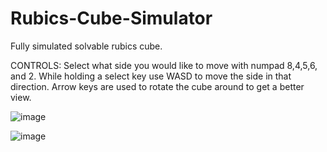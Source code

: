 # Rubics-Cube-Simulator

Fully simulated solvable rubics cube. 


CONTROLS:
Select what side you would like to move with numpad 8,4,5,6, and 2. 
While holding a select key use WASD to move the side in that direction. 
Arrow keys are used to rotate the cube around to get a better view.


![image](https://user-images.githubusercontent.com/60831223/189515130-4266081f-0f2b-49c7-ac0b-aa3aa756b800.png)


![image](https://user-images.githubusercontent.com/60831223/189515144-5a7ed11d-4e15-4b6e-8477-bcf2294b5de5.png)
